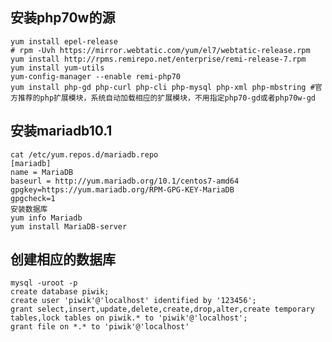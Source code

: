## 安装php70w的源
	yum install epel-release
	# rpm -Uvh https://mirror.webtatic.com/yum/el7/webtatic-release.rpm 
	yum install http://rpms.remirepo.net/enterprise/remi-release-7.rpm
    yum install yum-utils
	yum-config-manager --enable remi-php70
	yum install php-gd php-curl php-cli php-mysql php-xml php-mbstring #官方推荐的php扩展模块，系统自动加载相应的扩展模块，不用指定php70-gd或者php70w-gd

## 安装mariadb10.1
	cat /etc/yum.repos.d/mariadb.repo
	[mariadb]
	name = MariaDB
	baseurl = http://yum.mariadb.org/10.1/centos7-amd64
	gpgkey=https://yum.mariadb.org/RPM-GPG-KEY-MariaDB
	gpgcheck=1
	安装数据库
	yum info Mariadb
	yum install MariaDB-server

## 创建相应的数据库
	mysql -uroot -p
	create database piwik;
	create user 'piwik'@'localhost' identified by '123456';
	grant select,insert,update,delete,create,drop,alter,create temporary tables,lock tables on piwik.* to 'piwik'@'localhost';
	grant file on *.* to 'piwik'@'localhost'